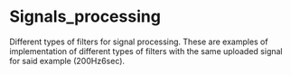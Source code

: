# Signals_processing
Different types of filters for signal processing.
These are examples of implementation of different types of filters with the same uploaded signal for said example (200Hz6sec).
